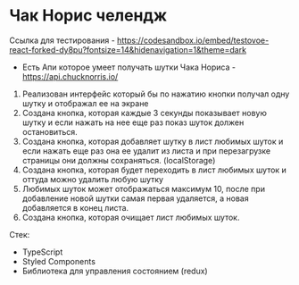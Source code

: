 # Чак Норис челендж 

Ссылка для тестирования - https://codesandbox.io/embed/testovoe-react-forked-dy8pu?fontsize=14&hidenavigation=1&theme=dark

- Есть Апи которое умеет получать шутки Чака Нориса - https://api.chucknorris.io/
1. Реализован интерфейс который бы по нажатию кнопки получал одну шутку и отображал ее на экране
2. Создана кнопка, которая каждые 3 секунды показывает новую шутку и если нажать на нее еще раз показ шуток должен остановиться.
3. Создана кнопка, которая добавляет шутку в лист любимых шуток и если нажать еще раз она ее удалит из листа и при перезагрузке страницы они должны сохраняться. (localStorage)
4. Создана кнопка, которая будет переходить в лист любимых шуток и оттуда можно удалить любую шутку
5. Любимых шуток может отображаться максимум 10, после при добавление новой шутки самая первая удаляется, а новая добавляется в конец листа.
6. Создана кнопка, которая очищает лист любимых шуток.

Стек:
- TypeScript
- Styled Components
- Библиотека для управления состоянием (redux)
